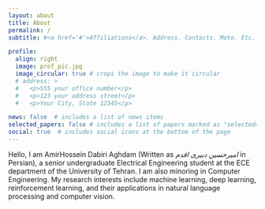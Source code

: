 ```yaml
---
layout: about
title: About
permalink: /
subtitle: #<a href='#'>Affiliations</a>. Address. Contacts. Moto. Etc.

profile:
  align: right
  image: prof_pic.jpg
  image_circular: true # crops the image to make it circular
  # address: >
  #   <p>555 your office number</p>
  #   <p>123 your address street</p>
  #   <p>Your City, State 12345</p>

news: false  # includes a list of news items
selected_papers: false # includes a list of papers marked as "selected={true}"
social: true  # includes social icons at the bottom of the page
---
```

Hello, I am AmirHossein Dabiri Aghdam (Written as *امیرحسین دبیری اقدم* in Persian), a senior undergraduate Electrical Engineering student at the ECE department of the University of Tehran. I am also minoring in Computer Engineering. My research interests include machine learning, deep learning, reinforcement learning, and their applications in natural language processing and computer vision.